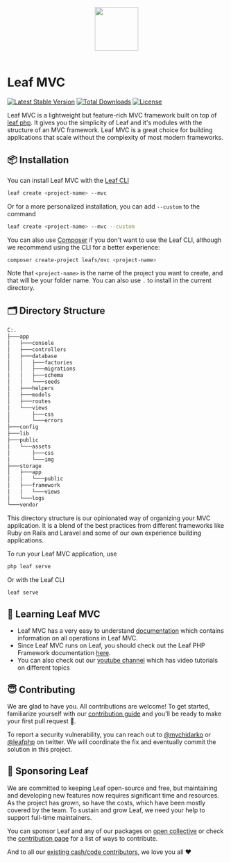 <p align="center">
    <br><br>
    <img src="https://leafphp.dev/logo-circle.png" height="100"/>
    <br><br>
</p>

# Leaf MVC

[![Latest Stable Version](https://poser.pugx.org/leafs/mvc/v/stable)](https://packagist.org/packages/leafs/mvc)
[![Total Downloads](https://poser.pugx.org/leafs/mvc/downloads)](https://packagist.org/packages/leafs/mvc)
[![License](https://poser.pugx.org/leafs/mvc/license)](https://packagist.org/packages/leafs/mvc)

Leaf MVC is a lightweight but feature-rich MVC framework built on top of [leaf php](https://leafphp.dev). It gives you the simplicity of Leaf and it's modules with the structure of an MVC framework. Leaf MVC is a great choice for building applications that scale without the complexity of most modern frameworks.

## 📦 Installation

You can install Leaf MVC with the [Leaf CLI](https://cli.leafphp.dev)

```sh
leaf create <project-name> --mvc
```

Or for a more personalized installation, you can add `--custom` to the command

```sh
leaf create <project-name> --mvc --custom
```

You can also use [Composer](https://getcomposer.org/) if you don't want to use the Leaf CLI, although we recommend using the CLI for a better experience:

```bash
composer create-project leafs/mvc <project-name>
```

Note that `<project-name>` is the name of the project you want to create, and that will be your folder name. You can also use `.` to install in the current directory.

## 🗂 Directory Structure

```bash
C:.
├───app
│   ├───console
│   ├───controllers
│   ├───database
│   │   ├───factories
│   │   ├───migrations
│   │   ├───schema
│   │   └───seeds
│   ├───helpers
│   ├───models
│   ├───routes
│   └───views
│       ├───css
│       └───errors
├───config
├───lib
├───public
│   └───assets
│       ├───css
│       └───img
├───storage
│   ├───app
│   │   └───public
│   ├───framework
│   │   └───views
│   └───logs
└───vendor
```

This directory structure is our opinionated way of organizing your MVC application. It is a blend of the best practices from different frameworks like Ruby on Rails and Laravel and some of our own experience building applications.

To run your Leaf MVC application, use

```bash
php leaf serve
```

Or with the Leaf CLI

```bash
leaf serve
```

## 📓 Learning Leaf MVC

- Leaf MVC has a very easy to understand [documentation](https://leafphp.dev/docs/mvc/) which contains information on all operations in Leaf MVC.
- Since Leaf MVC runs on Leaf, you should check out the Leaf PHP Framework documentation [here](https://leafphp.dev).
- You can also check out our [youtube channel](https://www.youtube.com/channel/UCllE-GsYy10RkxBUK0HIffw) which has video tutorials on different topics
<!-- - We are also working on [codelabs](https://codelabs.leafphp.dev) which will bring hands-on tutorials you can follow and contribute to. -->

## 😇 Contributing

We are glad to have you. All contributions are welcome! To get started, familiarize yourself with our [contribution guide](https://leafphp.dev/community/contributing.html) and you'll be ready to make your first pull request 🚀.

To report a security vulnerability, you can reach out to [@mychidarko](https://twitter.com/mychidarko) or [@leafphp](https://twitter.com/leafphp) on twitter. We will coordinate the fix and eventually commit the solution in this project.

## 🤩 Sponsoring Leaf

We are committed to keeping Leaf open-source and free, but maintaining and developing new features now requires significant time and resources. As the project has grown, so have the costs, which have been mostly covered by the team. To sustain and grow Leaf, we need your help to support full-time maintainers.

You can sponsor Leaf and any of our packages on [open collective](https://opencollective.com/leaf) or check the [contribution page](https://leafphp.dev/support/) for a list of ways to contribute.

And to all our [existing cash/code contributors](https://leafphp.dev#sponsors), we love you all ❤️

